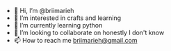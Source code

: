- 👋 Hi, I’m @briimarieh
- 👀 I’m interested in crafts and learning
- 🌱 I’m currently learning python
- 💞️ I’m looking to collaborate on honestly I don't know
- 📫 How to reach me briimarieh@gmail.com

<!---
briimarieh/briimarieh is a ✨ special ✨ repository because its `README.md` (this file) appears on your GitHub profile.
You can click the Preview link to take a look at your changes.
--->
